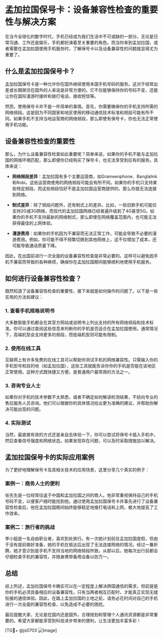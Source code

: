 # 孟加拉国保号卡：设备兼容性检查的重要性与解决方案

在当今全球化的数字时代，手机已经成为我们生活中不可或缺的一部分。无论是日常沟通、工作还是娱乐，手机都扮演着至关重要的角色。而当你来到孟加拉国，或者需要在孟加拉国使用手机服务时，了解保号卡以及设备兼容性的问题就显得尤为重要了。

## 什么是孟加拉国保号卡？

孟加拉国保号卡是一种允许你在国外继续使用本国手机号码的服务。这对于经常出差或长期居住在国外的人来说是非常方便的。它不仅能够保持你的号码不变，还能让你在国际漫游时接听和拨打电话，接收短信等。

然而，使用保号卡并不是一件简单的事情。首先，你需要确保你的手机支持所需的网络频段。这是因为不同国家和地区使用的移动通信技术标准和频段可能有所不同。如果手机不支持当地运营商的网络频段，那么即使有保号卡，你也无法正常使用手机功能。

## 设备兼容性检查的重要性

那么，为什么设备兼容性检查如此重要呢？简单来说，如果你的手机不能与孟加拉国的网络环境匹配，那么即便你已经购买了保号卡，也无法享受到应有的服务。具体来说：

- **网络频段差异**：孟加拉国有多个主要运营商，如Grameenphone、Banglalink和Robi。这些运营商使用的网络频段可能会有所不同。如果你的手机只支持某些特定频段，而这些频段恰好不是孟加拉国运营商提供的，那么你就无法连接到网络。
  
- **制式差异**：除了频段问题外，还有制式上的差异。比如，一些旧款手机可能仅支持2G或3G网络，而现代的孟加拉国网络已经普遍升级到了4G甚至5G。如果你的手机不支持最新的网络制式，那么即使在网络覆盖范围内，也可能无法获得最佳的上网体验。

- **漫游费用**：如果你的手机因为不兼容而无法正常工作，可能会导致不必要的漫游费用。例如，你可能不得不频繁切换到其他网络上，这不仅增加了成本，还可能导致通话质量下降。

因此，在出国前进行一次全面的设备兼容性检查是非常必要的。这样可以避免因手机不兼容而导致的各种麻烦，确保你在孟加拉国期间能够顺利地使用手机服务。

## 如何进行设备兼容性检查？

既然知道了设备兼容性检查的重要性，接下来就是如何操作的问题了。以下是一些实用的方法和建议：

### 1. 查看手机规格说明书

大多数智能手机都会在其官方网站或说明书上列出支持的所有网络频段和技术标准。你可以通过查阅这些信息来判断你的手机是否适合在孟加拉国使用。通常情况下，高端机型会支持更多的频段，而低端机型则可能有限制。

### 2. 使用在线工具

互联网上有许多免费的在线工具可以帮助你测试手机的网络兼容性。只需输入你的手机型号和目的地（如孟加拉国），这些工具就能告诉你你的手机是否能在该地区正常使用。这种方式既快捷又方便，是普通用户最常用的方法之一。

### 3. 咨询专业人士

如果你对手机的技术参数不太熟悉，或者不确定如何解读检测结果，不妨向专业的售后服务人员咨询。他们可以根据你的具体情况给出更为准确的建议，并帮助你解决可能出现的问题。

### 4. 实际测试

当然，最直接有效的方式还是亲自去体验一下。你可以尝试将保号卡插入手机中，然后查看信号强度和网络状态。如果发现存在问题，可以及时采取措施加以解决。

## 孟加拉国保号卡的实际应用案例

为了更好地理解保号卡及其相关技术的应用场景，这里分享几个真实的例子：

### 案例一：商务人士的便利

张先生是一位经常往返于中国和孟加拉国之间的商人。他非常重视保持自己的手机号码不变，以便客户随时能找到他。通过使用孟加拉国保号卡并事先进行了设备兼容性检查后，他在孟加拉国期间始终能够稳定地接打电话和上网，极大地提高了工作效率。

### 案例二：旅行者的挑战

李小姐是一名自由职业者，喜欢到处旅行。有一次她计划前往孟加拉国度假，但由于没有提前做好准备，她的手机在抵达后出现了无法连接网络的情况。经过一番折腾，她才意识到是手机不支持当地的网络频段所致。从那以后，她每次出行前都会仔细检查手机的兼容性，并随身携带备用设备以防万一。

## 总结

综上所述，孟加拉国保号卡确实可以在一定程度上解决跨国通信的需求，但前提是你的手机必须具备相应的设备兼容性。只有当两者相互匹配时，才能真正实现无缝衔接的通信体验。因此，在踏上孟加拉国的土地之前，请务必花时间对自己的手机进行一次全面的兼容性检查，以免造成不必要的困扰。

最后提醒大家，无论是在国内还是国外，合理规划和管理个人通讯资源都是非常重要的。希望大家都能享受到科技进步带来的便利，让生活更加丰富多彩！

[TG💪+ @jx0703 ![Image](https://github.com/user-attachments/assets/dbca1d08-cadb-493c-b0ec-ad6f7a83f270)]